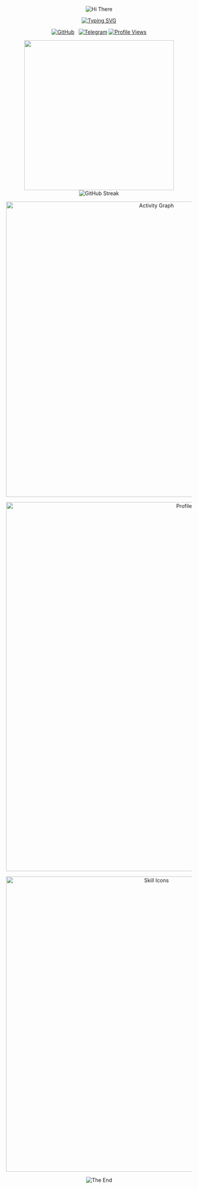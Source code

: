 <p align="center">
    <!-- https://github.com/kyechan99/capsule-render -->
    <img src="https://capsule-render.vercel.app/api?type=waving&color=gradient&height=300&&section=header&text=Hello%20!&fontSize=90&fontAlign=50&fontAlignY=30&desc=I%20am%20Sube&descAlign=50&descSize=30&descAlignY=60&animation=twinkling" alt="Hi There" title="Hi There"/>
</p>

<p align="center">
    <a href="https://git.io/typing-svg"><img src="https://readme-typing-svg.demolab.com?font=Fira+Code&pause=1000&color=86E4F7&center=true&vCenter=true&width=435&lines=Welcome+to+my+Github+profile+page%EF%BC%81;%E6%AC%A2%E8%BF%8E%E6%9D%A5%E5%88%B0%E6%88%91%E7%9A%84Github%E4%B8%BB%E9%A1%B5%EF%BC%81" alt="Typing SVG" /></a>
</p>

<p align="center">
    <!-- https://github.com/badges/shields --> 
    <a href="https://github.com/Sube3494"><img src="https://img.shields.io/badge/GitHub-Sube3494-yellow?logo=github" alt="GitHub" title="GitHub" /></a>
    <a href="https://www.sube.top"><img src="https://img.shields.io/badge/Blog-Sube-yellow?logo=1Panel" alt="" title="halo" /></a>
    <a href="https://note.sube.top"><img src="https://img.shields.io/badge/StudyNote-Sube-yellow?logo=vitepress" alt="" title="Study Note" /></a>
    <a href="https://t.me/Sube3494"><img src="https://img.shields.io/badge/Telegram-Sube3494-yellow?logo=telegram" alt="Telegram" title="Telegram" /></a>
    <!-- https://github.com/antonkomarev/github-profile-views-counter -->
    <a href="https://github.com/Sube3494"><img src="https://komarev.com/ghpvc/?username=Sube3494&label=Profile+Views" alt="Profile Views" title="Profile Views" /></a>
</p>

<p align="center">
<!-- https://github.com/anuraghazra/github-readme-stats -->
<img align="center" width="406" src="https://github-readme-stats.vercel.app/api?username=Sube3494&theme=dracula&include_all_commits=true&show_icons=true&hide_border=true" />
<!-- https://github.com/DenverCoder1/github-readme-streak-stats -->
<img align="center" width="" src="https://github-readme-streak-stats-dusky-eta.vercel.app?user=Sube3494&theme=dracula&hide_border=true&card_width=220&card_height=016&hide_total_contributions=true&hide_longest_streak=true" alt="GitHub Streak" />
</p>


<p align="center">
    <!-- https://github.com/Ashutosh00710/github-readme-activity-graph -->
    <img width="800" src="https://github-readme-activity-graph.vercel.app/graph?username=Sube3494&theme=rogue&hide_border=true&area=true&custom_title=Activity%20Graph" alt="Activity Graph" title="Activity Graph" />
</p>


<!-- 
<p align="center">
    <img align="center" src="https://github-readme-stats.vercel.app/api/wakatime?username=Sube3494&theme=transparent&hide_border=true&layout=compact&langs_count=22" />
</p>
 -->
 
<p align="center">
    <!-- https://github.com/ryo-ma/github-profile-trophy -->
    <!-- rules: https://github.com/ryo-ma/github-profile-trophy/blob/master/src/trophy.ts -->
    <img width="1000" src="https://github-profile-trophy-blue.vercel.app/?username=Sube3494&theme=darkhub&rank=-?" alt="Profile Trophy" title="Profile Trophy" />
</p>

<p align="center">
    <!-- https://github.com/LelouchFR/skill-icons -->
    <img width="800" src="https://go-skill-icons.vercel.app/api/icons?i=py,c,java,html,css,js,mysql,md,latex,mermaid,matlab,ps,pr,docker&titles=true" alt="Skill Icons" title="Skill Icons">
</p>

<p align="center">
    <!-- https://github.com/kyechan99/capsule-render -->
    <img src="https://capsule-render.vercel.app/api?type=waving&color=gradient&height=300&&section=footer&text=THE%20END&fontSize=90&fontAlign=50&fontAlignY=70&desc=See%20you%20next%20time%!&descAlign=50&descSize=30&descAlignY=40&animation=twinkling" alt="The End" title="The End"/>
</p>
